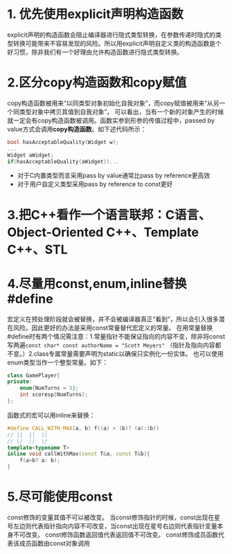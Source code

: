 # 1. 优先使用explicit声明构造函数
explicit声明的构造函数会阻止编译器进行隐式类型转换，在参数传递时隐式的类型转换可能带来不容易发现的风险。所以用explicit声明自定义类的构造函数是个好习惯，除非我们有一个好理由允许构造函数进行隐式类型转换。

# 2.区分copy构造函数和copy赋值
copy构造函数被用来“以同类型对象初始化自我对象”，而copy赋值被用来“从另一个同类型对象中拷贝其值到自我对象”。
可以看出，当有一个新的对象产生的时候就一定会有copy构造函数被调用。函数实参到形参的传值过程中，passed by value方式会调用**copy构造函数**。如下述代码所示：
```c++
bool hasAcceptableQuality(Widget w);
...
Widget aWidget;
if(hasAcceptableQuality(aWidget))...
```
* 对于C内置类型而言采用pass by value通常比pass by reference更高效
* 对于用户自定义类型采用pass by reference to const更好

# 3.把C++看作一个语言联邦：C语言、Object-Oriented C++、Template C++、STL

# 4.尽量用const,enum,inline替换#define
宏定义在预处理阶段就会被替换，并不会被编译器真正“看到”，所以会引入很多潜在风险。因此更好的办法是采用const常量替代宏定义的常量。
在用常量替换#define时有两个情况需注意：1.常量指针不能保证指向的内容不变，除非将const写两遍```const char* const authorName = "Scott Meyers"``` （指针及指向内容都不变。）2.class专属常量需要声明为static以确保只实例化一份实体。
也可以使用enum类型当作一个整型常量。如下：
```c++
class GamePlayer{
private:
	enum{NumTurns = 5};
	int scoresp[NumTurns];
};
```
函数式的宏可以用inline来替换：
```c++
#define CALL_WITH_MAX(a, b) f((a) > (b)? (a):(b))
// ||  ||  ||
// \/  \/  \/
template<typename T>
inline void callWithMax(const T&a, const T&b){
	f(a>b? a: b);
}
``` 
# 5.尽可能使用const
const修饰的变量其值不可以被改变。
当const修饰指针的时候，const出现在星号左边则代表指针指向内容不可改变，当const出现在星号右边则代表指针变量本身不可改变。
const修饰函数返回值代表返回值不可改变。
const修饰成员函数代表该成员函数由const对象调用
